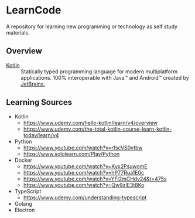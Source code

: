# LearnCode
A repository for learning new programming or technology as self study materials.

## Overview
<dl>
  <dt><a href="https://kotlinlang.org/">Kotlin</a></dt>
  <dd>
    Statically typed programming language for modern multiplatform applications. 100% interoperable with Java™ and Android™ created by <a href="https://tetbrains.com/">JetBrains.</a>
  </dd>
</dl>

## Learning Sources
  * Kotlin
    * https://www.udemy.com/hello-kotlin/learn/v4/overview
    * https://www.udemy.com/the-total-kotlin-course-learn-kotlin-today/learn/v4
  * Python
    * https://www.youtube.com/watch?v=rfscVS0vtbw
	* https://www.sololearn.com/Play/Python
  * Docker
    * https://www.youtube.com/watch?v=Kyx2PsuwomE
    * https://www.youtube.com/watch?v=hP77Rua1E0c
    * https://www.youtube.com/watch?v=YFl2mCHdv24&t=475s
    * https://www.youtube.com/watch?v=Qw9zlE3t8Ko
  * TypeScript
    * https://www.udemy.com/understanding-typescript
  * Golang
  * Electron

